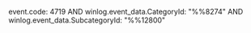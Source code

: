 event.code: 4719 AND winlog.event_data.CategoryId: "%%8274" AND winlog.event_data.SubcategoryId: "%%12800"
